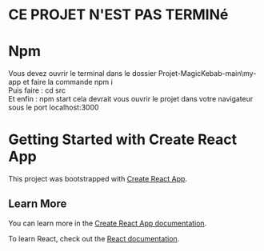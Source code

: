 # CE PROJET N'EST PAS TERMINé

# Npm 
Vous devez ouvrir le terminal dans le dossier Projet-MagicKebab-main\my-app et faire la commande npm i  
Puis faire : cd src     
Et enfin : npm start
cela devrait vous ouvrir le projet dans votre navigateur sous le port localhost:3000

# Getting Started with Create React App

This project was bootstrapped with [Create React App](https://github.com/facebook/create-react-app).
 

## Learn More

You can learn more in the [Create React App documentation](https://facebook.github.io/create-react-app/docs/getting-started).

To learn React, check out the [React documentation](https://reactjs.org/).

